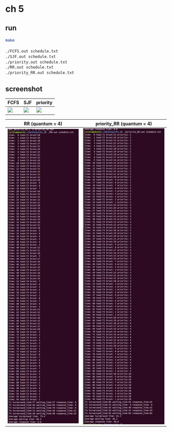 # ch 5

## run

```bash
make

./FCFS.out schedule.txt
./SJF.out schedule.txt
./priority.out schedule.txt
./RR.out schedule.txt
./priority_RR.out schedule.txt
```

## screenshot

| FCFS                               | SJF                                | priority                           |
| ---------------------------------- | ---------------------------------- | ---------------------------------- |
| ![](https://imgur.com/63IrFgV.png) | ![](https://imgur.com/3DBz78M.png) | ![](https://imgur.com/qHq7m3h.png) |

| RR (quantum = 4)               | priority_RR (quantum = 4)               |
| ------------------------------ | --------------------------------------- |
| ![alt text](screenshot/RR.png) | ![alt text](screenshot/priority_RR.png) |
